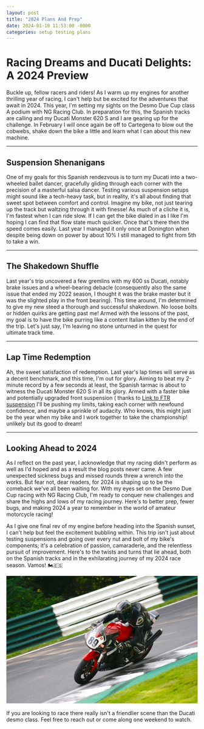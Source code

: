 ```yaml
---
layout: post
title: "2024 Plans And Prep"
date: 2024-01-10 11:53:00 -0000
categories: setup testing plans
---
```

# Racing Dreams and Ducati Delights: A 2024 Preview

Buckle up, fellow racers and riders! As I warm up my engines for another thrilling year of racing, I can't help but be excited for the adventures that await in 2024. This year, I'm setting my sights on the Desmo Due Cup class A podium with NG Racing Club. In preparation for this, the Spanish tracks are calling and my Ducati Monster 620 S and I are gearing up for the challenge. In February I will once again be off to Cartegena to blow out the cobwebs, shake down the bike a little and learn what I can about this new machine.

---

## Suspension Shenanigans

One of my goals for this Spanish rendezvous is to turn my Ducati into a two-wheeled ballet dancer, gracefully gliding through each corner with the precision of a masterful salsa dancer. Testing various suspension setups might sound like a tech-heavy task, but in reality, it's all about finding that sweet spot between comfort and control. Imagine my bike, not just tearing up the track but waltzing through it with finesse! As much of a cliche it is, I'm fastest when I can ride slow. If I can get the bike dialed in as I like I'm hoping I can find that flow state much quicker. Once that's there then the speed comes easily. Last year I managed it only once at Donington when despite being down on power by about 10% I still managed to fight from 5th to take a win.

---

## The Shakedown Shuffle

Last year's trip uncovered a few gremlins with my 600 ss Ducati, notably brake issues and a wheel-bearing debacle (consequently also the same issue that ended my 2022 season, I thought it was the brake master but it was the slighted play in the front bearing). This time around, I'm determined to give my new steed a thorough and successful shakedown. No loose bolts or hidden quirks are getting past me! Armed with the lessons of the past, my goal is to have the bike purring like a content Italian kitten by the end of the trip. Let's just say, I'm leaving no stone unturned in the quest for ultimate track time.

---

## Lap Time Redemption

Ah, the sweet satisfaction of redemption. Last year's lap times will serve as a decent benchmark, and this time, I'm out for glory. Aiming to beat my 2-minute record by a few seconds at least, the Spanish tarmac is about to witness the Ducati Monster 620 S in all its glory. Armed with a faster bike and potentially upgraded front suspension ( thanks to [Link to FTR suspension](https://ftrsuspension.co.uk 'FTR suspension') I'll be pushing my limits, taking each corner with newfound confidence, and maybe a sprinkle of audacity. Who knows, this might just be the year when my bike and I work together to take the championship! unlikely but its good to dream!

---

## Looking Ahead to 2024

As I reflect on the past year, I acknowledge that my racing didn't perform as well as I'd hoped and as a result the blog posts never came. A few unexpected sickness bugs and missed rounds threw a wrench into the works. But fear not, dear readers, for 2024 is shaping up to be the comeback we've all been waiting for. With my eyes set on the Desmo Due Cup racing with NG Racing Club, I'm ready to conquer new challenges and share the highs and lows of my racing journey. Here's to better prep, fewer bugs, and making 2024 a year to remember in the world of amateur motorcycle racing!

As I give one final rev of my engine before heading into the Spanish sunset, I can't help but feel the excitement bubbling within. This trip isn't just about testing suspensions and going over every nut and bolt of my bike's components; it's a celebration of passion, camaraderie, and the relentless pursuit of improvement. Here's to the twists and turns that lie ahead, both on the Spanish tracks and in the exhilarating journey of my 2024 race season. Vamos! 🏍️🇪🇸

![ducati 620 sport racing at cadwell](./_assets/620sport.jpg)

If you are looking to race there really isn't a friendlier scene than the Ducati desmo class. Feel free to reach out or come along one weekend to watch.
